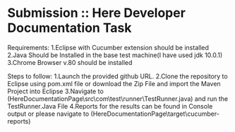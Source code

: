 # Submission :: Here Developer Documentation Task

Requirements:
  1.Eclipse with Cucumber extension should be installed
  2.Java Should be Installed in the base test machine(I have used jdk 10.0.1)
  3.Chrome Browser v.80 should be installed
  
Steps to follow:
  1.Launch the provided github URL.
  2.Clone the repository to Eclipse using pom.xml file or download the Zip File and import the Maven Project into Eclipse
  3.Navigate to (HereDocumentationPage\src\com\test\runner\TestRunner.java) and run the TestRunner.Java File
  4.Reports for the results can be found in Console output or please navigate to (HereDocumentationPage\target\cucumber-reports)
